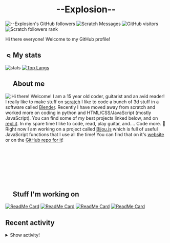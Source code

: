 # <div align="center">--Explosion--</div>

![--Explosion's GitHub followers](https://img.shields.io/github/followers/Explosion-Scratch?color=00bbbb&style=for-the-badge&logo=github&logoColor=fff) 
![Scratch Messages](https://img.shields.io/badge/dynamic/json?label=Scratch+Messages&query=count&url=https%3A%2F%2Fapi.scratch.mit.edu%2Fusers%2f--Explosion--%2Fmessages%2Fcount&color=00bbbb&style=for-the-badge&logo=scratch&logoColor=fff)
![GitHub visitors](https://visitor-badge-reloaded.herokuapp.com/badge?page_id=explosion-scratch.visitor.badge.reloaded&color=00bbbb&style=for-the-badge&logo=github)
![Scratch followers rank](https://img.shields.io/badge/dynamic/json?style=for-the-badge&cacheSeconds=1&logoColor=fff&color=00bbbb&label=Followers%20rank:%20&logo=scratch&query=statistics.ranks.followers&url=https://scratchdb.lefty.one/v2/user/info/--explosion--)

Hi there everyone! Welcome to my GitHub profile! 

##  <img src="https://static.thenounproject.com/png/5639-200.png" alt="Statistics Icons - Download Free Vector Icons | Noun Project" width="15px"/> My stats
![stats](https://github-readme-stats.vercel.app/api?username=Explosion-Scratch&include_all_commits=true&show_icons=true&theme=prussian&count_private=true&cache_seconds=1801)
[![Top Langs](https://github-readme-stats.vercel.app/api/top-langs/?username=Explosion-Scratch&theme=prussian&layout=compact)](explosion.cf)

##  <img src="http://cdn.onlinewebfonts.com/svg/img_256848.png" width="15px"> About me

<img src="https://bestanimations.com/media/explosions/933419296explosion-animation-1.gif" align="left" />

Hi there! Welcome! I am a 15 year old coder, guitarist and an avid reader! I really like to make stuff on [scratch](https://scratch.mit.edu/users/--explosion--) I like to code a bunch of 3d stuff in a software called [Blender](blender.org). Recently I have moved away from scratch and worked more on coding in python and HTML/CSS/JavaScript (mostly JavaScript). You can find some of my best projects linked below, and on [repl.it](https://repl.it/@ExplosionScratc). In my spare time I like to code, read, play guitar, and.... Code more. 🤦 Right now I am working on a project called [Bijou.js](https://bijou.js.org) which is full of useful JavaScript functions that I use all the time! You can find that on it's [website](https://bijou.js.org) or on the [GitHub repo for it](https://github.com/bijou-js/bijou.js)!
<br><br><br><br>
<br><br><br><br>
##  <img src="https://www.vhv.rs/dpng/d/433-4335411_work-work-icon-png-transparent-png.png" width="15px"/> Stuff I'm working on

[![ReadMe Card](https://github-readme-stats.vercel.app/api/pin/?height=100&username=Bijou-js&repo=Bijou.js&theme=prussian)](https://bijou.js.org)
[![ReadMe Card](https://github-readme-stats.vercel.app/api/pin/?height=100&username=Explosion-Scratch&repo=ripple&theme=prussian)](https://github.com/explosion-scratch/ripple)
[![ReadMe Card](https://github-readme-stats.vercel.app/api/pin/?height=100&username=Explosion-Scratch&repo=notes&theme=prussian)](https://notes.explosionscratc.repl.co)
[![ReadMe Card](https://github-readme-stats.vercel.app/api/pin/?height=100&username=Explosion-Scratch&repo=api&theme=prussian)](https://github.com/explosion-scratch/api)

## Recent activity

<details><summary>Show activity!</summary>
<ul>
<li><p>23 hours, 31 minutes ago – <a href="https://github.com/Explosion-Scratch/slight.gq/commit/60def10ee0ea7ba9eeaaa17ab20c6f8fc0461521"><code>60def10</code></a>– push to github (<a href="https://github.com/Explosion-Scratch/slight.gq">Explosion-Scratch/slight.gq</a>)</p></li>
<li><p>1 day, 2 hours, 2 minutes ago – <a href="https://github.com/Explosion-Scratch/slight.gq/commit/5471e420b34d6038424af6db7dc23eac13cb01e3"><code>5471e42</code></a>– working pretty well (<a href="https://github.com/Explosion-Scratch/slight.gq">Explosion-Scratch/slight.gq</a>)</p></li>
<li><p>1 day, 19 hours, 23 minutes ago – <a href="https://github.com/Bijou-js/Bijou.js/commit/bc84aeea209a529e732a3d1b487d1c510d4812cc"><code>bc84aee</code></a>– Automated build (#260) (<a href="https://github.com/Bijou-js/Bijou.js">Bijou-js/Bijou.js</a>)</p></li>
<li><p>1 day, 19 hours, 23 minutes ago – Merged a <a href="https://github.com/Bijou-js/Bijou.js/pull/260">pull request</a> in <a href="https://github.com/Bijou-js/Bijou.js">Bijou-js/Bijou.js</a></p></li>
<li><p>1 day, 19 hours, 25 minutes ago – <a href="https://github.com/Bijou-js/Bijou.js/commit/762dd23b26e3bc425d7ff6b1312229e82e4fadf6"><code>762dd23</code></a>– New preload function (#259) (<a href="https://github.com/Bijou-js/Bijou.js">Bijou-js/Bijou.js</a>)</p></li>
<li><p>1 day, 19 hours, 25 minutes ago – Merged a <a href="https://github.com/Bijou-js/Bijou.js/pull/259">pull request</a> in <a href="https://github.com/Bijou-js/Bijou.js">Bijou-js/Bijou.js</a></p></li>
<li><p>2 days, 2 minutes ago – <a href="https://github.com/Explosion-Scratch/slight.gq/commit/715bbf5e86abbfd4c0c78de7a34873c292929aac"><code>715bbf5</code></a>– yeet (<a href="https://github.com/Explosion-Scratch/slight.gq">Explosion-Scratch/slight.gq</a>)</p></li>
<li><p>2 days, 6 hours, 47 minutes ago – <a href="https://github.com/Explosion-Scratch/slight.gq/commit/e16aa5183406c0c51f4c3908f311c05e91f196ec"><code>e16aa51</code></a>–  (<a href="https://github.com/Explosion-Scratch/slight.gq">Explosion-Scratch/slight.gq</a>)</p></li>
<li><p>2 days, 8 hours, 42 minutes ago – <a href="https://github.com/Explosion-Scratch/slight.gq/commit/e5b5360c444d3fcb6d3dbe479b285ba276d58faa"><code>e5b5360</code></a>–  (<a href="https://github.com/Explosion-Scratch/slight.gq">Explosion-Scratch/slight.gq</a>)</p></li>

<li><p>3 days, 7 hours, 5 minutes ago – <a href="https://github.com/Bijou-js/Bijou.js/commit/78394b98f9756aa1b4ddec1a9fbfe2222ac482dd"><code>78394b9</code></a>– Bump clean-jsdoc-theme from 3.2.6 to 3.2.7 (#261) (<a href="https://github.com/Bijou-js/Bijou.js">Bijou-js/Bijou.js</a>)</p></li>
<li><p>3 days, 7 hours, 5 minutes ago – Merged a <a href="https://github.com/Bijou-js/Bijou.js/pull/261">pull request</a> in <a href="https://github.com/Bijou-js/Bijou.js">Bijou-js/Bijou.js</a></p></li>
<li><p>5 days, 17 hours, 2 minutes ago – Commented in <a href="https://github.com/thomaswilburn/Caret/issues/754#issuecomment-830493704">thomaswilburn/Caret</a><blockquote>ok</blockquote></p></li>
<li><p>6 days, 21 hours, 15 minutes ago – Commented in <a href="https://github.com/thomaswilburn/Caret/issues/754#issuecomment-829632417">thomaswilburn/Caret</a><blockquote> It s not quite as easy as it seems basically and since Caret is largely in maintenance mode while we wait for Google to eventually kill off packag </blockquote></p></li>
<li><p>6 days, 21 hours, 20 minutes ago – Commented in <a href="https://github.com/GrahamSH-LLK/gh-testing/issues/1#issuecomment-829629819">GrahamSH-LLK/gh-testing</a><blockquote>huh weird</blockquote></p></li>
<li><p>7 days, 6 hours, 58 minutes ago – Commented in <a href="https://github.com/slap-editor/slap/issues/415#issuecomment-829201162">slap-editor/slap</a><blockquote>Dupe of 414 and 411 </blockquote></p></li>
<li><p>7 days, 7 hours, 1 minute ago – Commented in <a href="https://github.com/slap-editor/slap/issues/415#issuecomment-829199433">slap-editor/slap</a><blockquote>Happened to me too Here is my entire log Show bash explosion penguin sudo npm i g slap npm WARN deprecat </blockquote></p></li>


<li><p>7 days, 20 hours, 42 minutes ago – <a href="https://github.com/Bijou-js/Bijou.js/commit/f629ca17e2459171cac8b814acf3d500cb8db504"><code>f629ca1</code></a>– Add init function (<a href="https://github.com/Bijou-js/Bijou.js">Bijou-js/Bijou.js</a>)</p></li>
<li><p>7 days, 20 hours, 46 minutes ago – opened a <a href="https://github.com/Bijou-js/Bijou.js/pull/259">pull request</a> in <a href="https://github.com/Bijou-js/Bijou.js">Bijou-js/Bijou.js</a></p></li>
</ul>
</details>
